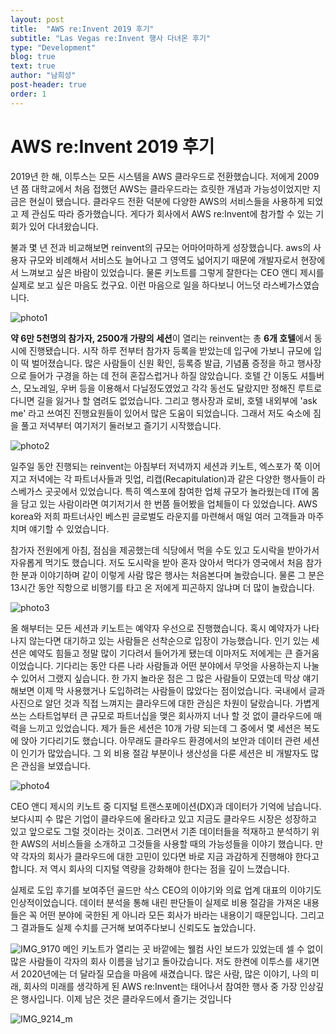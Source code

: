 ```yaml
---
layout: post
title:  "AWS re:Invent 2019 후기"
subtitle: "Las Vegas re:Invent 행사 다녀온 후기"
type: "Development"
blog: true
text: true
author: "남희성"
post-header: true
order: 1
---
```

# AWS re:Invent 2019 후기

 2019년 한 해, 이투스는 모든 시스템을 AWS 클라우드로 전환했습니다. 저에게 2009년 쯤 대학교에서 처음 접했던 AWS는 클라우드라는 흐릿한 개념과 가능성이었지만 지금은 현실이 됐습니다. 클라우드 전환 덕분에 다양한 AWS의 서비스들을 사용하게 되었고 제 관심도 따라 증가했습니다. 게다가 회사에서 AWS re:Invent에 참가할 수 있는 기회가 있어 다녀왔습니다.

 불과 몇 년 전과 비교해보면 reinvent의 규모는 어마어마하게 성장했습니다. aws의 사용자 규모와 비례해서 서비스도 늘어나고 그 영역도 넓어지기 때문에 개발자로서 현장에서 느껴보고 싶은 바람이 있었습니다. 물론 키노트를 그렇게 잘한다는 CEO 앤디 제시를 실제로 보고 싶은 마음도 컸구요. 이런 마음으로 일을 하다보니 어느덧 라스베가스였습니다.

![photo1](img/photo1.png)

 **약 6만 5천명의 참가자,  2500개 가량의 세션**이 열리는 reinvent는 총 **6개 호텔**에서 동시에 진행됐습니다. 시작 하루 전부터 참가자 등록을 받았는데 입구에 가보니 규모에 입이 떡 벌어졌습니다. 많은 사람들이 신원 확인, 등록증 발급, 기념품 증정을 하고 행사장으로 들어가 구경을 하는 데 전혀 혼잡스럽거나 하질 않았습니다. 호텔 간 이동도 셔틀버스, 모노레일, 우버 등을 이용해서 다닐정도였었고 각각 동선도 달랐지만 정해진 루트로 다니면 길을 잃거나 할 염려도 없었습니다. 그리고 행사장과 로비, 호텔 내외부에 'ask me' 라고 쓰여진 진행요원들이 있어서 많은 도움이 되었습니다. 그래서 저도 숙소에 짐을 풀고 저녁부터 여기저기 둘러보고 즐기기 시작했습니다.

![photo2](img/photo2.png)

 일주일 동안 진행되는 reinvent는 아침부터 저녁까지 세션과 키노트, 엑스포가 쭉 이어지고 저녁에는 각 파트너사들과 밋업, 리캡(Recapitulation)과 같은 다양한 행사들이 라스베가스 곳곳에서 있었습니다. 특히 엑스포에 참여한 업체 규모가 놀라웠는데 IT에 몸을 담고 있는 사람이라면 여기저기서 한 번쯤 들어봤을 업체들이 다 있었습니다. AWS korea와 저희 파트너사인 베스핀 글로벌도 라운지를 마련해서 매일 여러 고객들과 마주치며 얘기할 수 있었습니다.

 참가자 전원에게 아침, 점심을 제공했는데 식당에서 먹을 수도 있고 도시락을 받아가서 자유롭게 먹기도 했습니다. 저도 도시락을 받아 혼자 앉아서 먹다가 영국에서 처음 참가한 분과 이야기하며 같이 이렇게 사람 많은 행사는 처음본다며 놀랐습니다. 물론 그 분은 13시간 동안 직항으로 비행기를 타고 온 저에게 피곤하지 않냐며 더 많이 놀랐습니다.

![photo3](img/photo3.png)

 올 해부터는 모든 세션과 키노트는 예약자 우선으로 진행했습니다. 혹시 예약자가 나타나지 않는다면 대기하고 있는 사람들은 선착순으로 입장이 가능했습니다. 인기 있는 세션은 예약도 힘들고 정말 많이 기다려서 들어가게 됐는데 이마저도 저에게는 큰 즐거움이었습니다. 기다리는 동안 다른 나라 사람들과 어떤 분야에서 무엇을 사용하는지 나눌 수 있어서 그랬지 싶습니다.
 한 가지 놀라운 점은 그 많은 사람들이 모였는데 막상 얘기해보면 이제 막 사용했거나 도입하려는 사람들이 많았다는 점이었습니다. 국내에서 글과 사진으로 알던 것과 직접 느껴지는 클라우드에 대한 관심은 차원이 달랐습니다. 가볍게 쓰는 스타트업부터 큰 규모로 파트너십을 맺은 회사까지 너나 할 것 없이 클라우드에 매력을 느끼고 있었습니다.
 제가 들은 세션은 10개 가량 되는데 그 중에서 몇 세션은 복도에 앉아 기다리기도 했습니다. 아무래도 클라우드 환경에서의 보안과 데이터 관련 세션이 인기가 많았습니다. 그 외 비용 절감 부분이나 생산성을 다룬 세션은 비 개발자도 많은 관심을 보였습니다.

![photo4](img/photo4.png)

 CEO 앤디 제시의 키노트 중 디지털 트랜스포메이션(DX)과 데이터가 기억에 남습니다. 보다시피 수 많은 기업이 클라우드에 올라타고 있고 지금도 클라우드 시장은 성장하고 있고 앞으로도 그럴 것이라는 것이죠. 그러면서 기존 데이터들을 적재하고 분석하기 위한 AWS의 서비스들을 소개하고 그것들을 사용할 때의 가능성들을 이야기 했습니다. 만약 각자의 회사가 클라우드에 대한 고민이 있다면 바로 지금 과감하게 진행해야 한다고 합니다. 저 역시 회사의 디지털 역량을 강화해야 한다는 점을 깊이 느꼈습니다.

 실제로 도입 후기를 보여주던 골드만 삭스 CEO의 이야기와 의료 업계 대표의 이야기도 인상적이었습니다. 데이터 분석을 통해 내린 판단들이 실제로 비용 절감을 가져온 내용들은 꼭 어떤 분야에 국한된 게 아니라 모든 회사가 바라는 내용이기 때문입니다. 그리고 그 결과들도 실제 수치를 근거해 보여주다보니 신뢰도도 높았습니다.



![IMG_9170](img/IMG_9170.jpeg) 메인 키노트가 열리는 곳 바깥에는 웰컴 사인 보드가 있었는데 셀 수 없이 많은 사람들이 각자의 회사 이름을 남기고 돌아갔습니다. 저도 한켠에 이투스를 새기면서 2020년에는 더 달라질 모습을 마음에 새겼습니다. 많은 사람, 많은 이야기, 나의 미래, 회사의 미래를 생각하게 된 AWS re:Invent는 태어나서 참여한 행사 중 가장 인상깊은 행사입니다. 이제 남은 것은 클라우드에서 즐기는 것입니다

![IMG_9214_m](img/IMG_9214_m.jpg)

